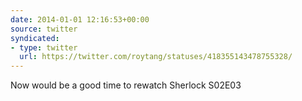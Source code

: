 ```yaml
---
date: 2014-01-01 12:16:53+00:00
source: twitter
syndicated:
- type: twitter
  url: https://twitter.com/roytang/statuses/418355143478755328/
---
```


Now would be a good time to rewatch Sherlock S02E03